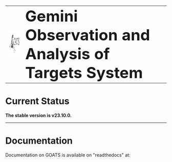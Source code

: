 <table>
<tr>
  <td width="200"><img src="./graphics/GOATS_logo.png" width="350" height="80"></td>
  <td width="1000"><font size="20"> <b>Gemini Observation and Analysis of Targets System</b> </font></td>
</tr>
</table>

# Current Status
**The stable version is v23.10.0.**  

---
# Documentation
Documentation on GOATS is available on "readthedocs" at:

